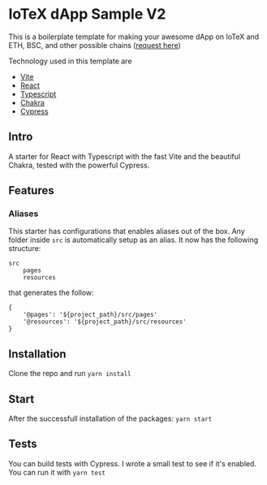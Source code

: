 # IoTeX dApp Sample V2

This is a boilerplate template for making your awesome dApp on IoTeX and ETH, BSC, and other possible chains ([request here](https://github.com/iotexproject/iotex-dapp-sample-v2/issues/new))


Technology used in this template are

- [Vite](https://github.com/vitejs/vite)
- [React](https://reactjs.org/)
- [Typescript](https://www.typescriptlang.org/)
- [Chakra](https://chakra-ui.com/)
- [Cypress](https://www.cypress.io/)

## Intro

A starter for React with Typescript with the fast Vite and the beautiful Chakra, tested with the powerful Cypress.

## Features

### Aliases

This starter has configurations that enables aliases out of the box. Any folder inside `src` is automatically setup as an alias. It now has the following structure:

```
src
    pages
    resources
```

that generates the follow:

```
{
    '@pages': '${project_path}/src/pages'
    '@resources': '${project_path}/src/resources'
}
```

## Installation

Clone the repo and run `yarn install`

## Start

After the successfull installation of the packages: `yarn start`

## Tests

You can build tests with Cypress. I wrote a small test to see if it's enabled. You can run it with `yarn test`
